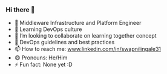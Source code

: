 ### Hi there 👋

- 🔭 Middleware Infrastructure and Platform Engineer
- 🌱 Learning DevOps culture
- 👯 I’m looking to collaborate on learning together concept
- 🤔 DevOps guidelines and best practices
- 📫 How to reach me: www.linkedin.com/in/swapnilingale31
- 😄 Pronouns: He/Him
- ⚡ Fun fact: None yet :D
